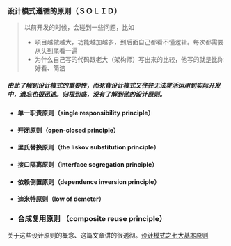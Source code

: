 ### 设计模式遵循的原则（ＳＯＬＩＤ）

> 以前开发的时候，会碰到一些问题，比如
>* 项目越做越大，功能越加越多，到后面自己都看不懂逻辑。每次都需要从头到尾看一遍
>* 为什么自己写的代码跟老大（架构师）写出来的比较，他写的就是比你好看、简洁

##### 由此了解到设计模式的重要性，而死背设计模式又往往无法灵活运用到实际开发中，遗忘也很迅速。归根到底，没有了解到他的设计原则。

* #### 单一职责原则（single responsibility principle）
* #### 开闭原则（open-closed principle）
* #### 里氏替换原则（the liskov substitution principle）
* #### 接口隔离原则（interface segregation principle）
* #### 依赖倒置原则（dependence inversion principle）
* #### 迪米特原则（low of demeter）
* ### 合成复用原则 （composite reuse principle）

关于这些设计原则的概念、这篇文章讲的很透彻。[设计模式之七大基本原则](https://zhuanlan.zhihu.com/p/24614363)
